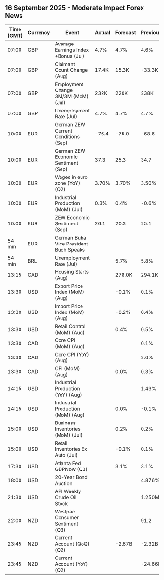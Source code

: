 ## 16 September 2025 - Moderate Impact Forex News

| Time (GMT) | Currency | Event | Actual | Forecast | Previous |
|------|----------|-------|--------|----------|----------|
| 07:00 | GBP | Average Earnings Index +Bonus (Jul) | 4.7% | 4.7% | 4.6% |
| 07:00 | GBP | Claimant Count Change (Aug) | 17.4K | 15.3K | -33.3K |
| 07:00 | GBP | Employment Change 3M/3M (MoM) (Jul) | 232K | 220K | 238K |
| 07:00 | GBP | Unemployment Rate (Jul) | 4.7% | 4.7% | 4.7% |
| 10:00 | EUR | German ZEW Current Conditions (Sep) | -76.4 | -75.0 | -68.6 |
| 10:00 | EUR | German ZEW Economic Sentiment (Sep) | 37.3 | 25.3 | 34.7 |
| 10:00 | EUR | Wages in euro zone (YoY) (Q2) | 3.70% | 3.70% | 3.50% |
| 10:00 | EUR | Industrial Production (MoM) (Jul) | 0.3% | 0.4% | -0.6% |
| 10:00 | EUR | ZEW Economic Sentiment (Sep) | 26.1 | 20.3 | 25.1 |
| 54 min | EUR | German Buba Vice President Buch Speaks |  |  |  |
| 54 min | BRL | Unemployment Rate (Jul) |  | 5.7% | 5.8% |
| 13:15 | CAD | Housing Starts (Aug) |  | 278.0K | 294.1K |
| 13:30 | USD | Export Price Index (MoM) (Aug) |  | -0.1% | 0.1% |
| 13:30 | USD | Import Price Index (MoM) (Aug) |  | -0.2% | 0.4% |
| 13:30 | USD | Retail Control (MoM) (Aug) |  | 0.4% | 0.5% |
| 13:30 | CAD | Core CPI (MoM) (Aug) |  |  | 0.1% |
| 13:30 | CAD | Core CPI (YoY) (Aug) |  |  | 2.6% |
| 13:30 | CAD | CPI (MoM) (Aug) |  | 0.0% | 0.3% |
| 14:15 | USD | Industrial Production (YoY) (Aug) |  |  | 1.43% |
| 14:15 | USD | Industrial Production (MoM) (Aug) |  | 0.0% | -0.1% |
| 15:00 | USD | Business Inventories (MoM) (Jul) |  | 0.2% | 0.2% |
| 15:00 | USD | Retail Inventories Ex Auto (Jul) |  | -0.1% | 0.1% |
| 17:30 | USD | Atlanta Fed GDPNow (Q3) |  | 3.1% | 3.1% |
| 18:00 | USD | 20-Year Bond Auction |  |  | 4.876% |
| 21:30 | USD | API Weekly Crude Oil Stock |  |  | 1.250M |
| 22:00 | NZD | Westpac Consumer Sentiment (Q3) |  |  | 91.2 |
| 23:45 | NZD | Current Account (QoQ) (Q2) |  | -2.67B | -2.32B |
| 23:45 | NZD | Current Account (YoY) (Q2) |  |  | -24.66B |
